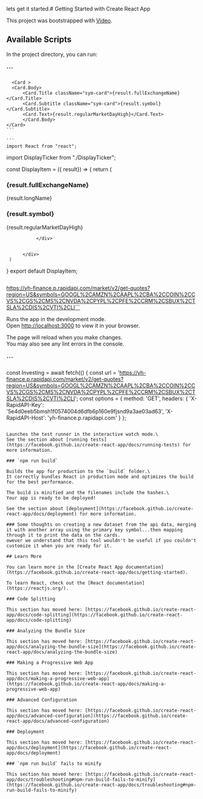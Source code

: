 lets get it started.# Getting Started with Create React App

This project was bootstrapped with [Video](https://www.youtube.com/watch?v=YaioUnMw0mo).

## Available Scripts

In the project directory, you can run:

### ```               
      <Card >
      <Card.Body>
          <Card.Title className="sym-card">{result.fullExchangeName}</Card.Title>
          <Card.Subtitle className="sym-card">{result.symbol}</Card.Subtitle>
          <Card.Text>{result.regularMarketDayHigh}</Card.Text>
          </Card.Body>
    </Card>
    ```

    ```
    import React from "react";
import DisplayTicker from "./DisplayTicker";


const DisplayItem = ({ result}) => {
     return (
          <div className="card">
               <div className="card-inner">
                    <div className="card-front">
                    <h3 className="sym-card">{result.fullExchangeName}</h3>
                         <p className="sym-card">{result.longName}</p>
                    </div>
                    <div className="card-back">
                         <h3>{result.symbol}</h3>
                         <p>{result.regularMarketDayHigh}</p>
                    </div>


               </div>


          </div>     
     )
}
export default DisplayItem;
```

```
https://yh-finance.p.rapidapi.com/market/v2/get-quotes?region=US&symbols=GOOGL%2CAMZN%2CAAPL%2CBA%2CCOIN%2CCVS%2CGS%2CMS%2CNVDA%2CPYPL%2CPFE%2CCRM%2CSBUX%2CTSLA%2CDIS%2CVTI%2CLI```









Runs the app in the development mode.\
Open [http://localhost:3000](http://localhost:3000) to view it in your browser.

The page will reload when you make changes.\
You may also see any lint errors in the console.

### ```
const Investing = await fetch(() {
  const url = 'https://yh-finance.p.rapidapi.com/market/v2/get-quotes?region=US&symbols=GOOGL%2CAMZN%2CAAPL%2CBA%2CCOIN%2CCVS%2CGS%2CMS%2CNVDA%2CPYPL%2CPFE%2CCRM%2CSBUX%2CTSLA%2CDIS%2CVTI%2CLI';
  const options = {
    method: 'GET',
    headers: {
      'X-RapidAPI-Key': '5e4d0eeb5bmsh1f0574004d6dfb6p160e9fjsnd9a3ae03ad63',
      'X-RapidAPI-Host': 'yh-finance.p.rapidapi.com'
    }
  };
  ```

Launches the test runner in the interactive watch mode.\
See the section about [running tests](https://facebook.github.io/create-react-app/docs/running-tests) for more information.

### `npm run build`

Builds the app for production to the `build` folder.\
It correctly bundles React in production mode and optimizes the build for the best performance.

The build is minified and the filenames include the hashes.\
Your app is ready to be deployed!

See the section about [deployment](https://facebook.github.io/create-react-app/docs/deployment) for more information.

### Some thoughts on creating a new dataset from the api data, merging it with another array using the primary key symbol...then mapping through it to print the data on the cards.  
owever we understand that this tool wouldn't be useful if you couldn't customize it when you are ready for it.

## Learn More

You can learn more in the [Create React App documentation](https://facebook.github.io/create-react-app/docs/getting-started).

To learn React, check out the [React documentation](https://reactjs.org/).

### Code Splitting

This section has moved here: [https://facebook.github.io/create-react-app/docs/code-splitting](https://facebook.github.io/create-react-app/docs/code-splitting)

### Analyzing the Bundle Size

This section has moved here: [https://facebook.github.io/create-react-app/docs/analyzing-the-bundle-size](https://facebook.github.io/create-react-app/docs/analyzing-the-bundle-size)

### Making a Progressive Web App

This section has moved here: [https://facebook.github.io/create-react-app/docs/making-a-progressive-web-app](https://facebook.github.io/create-react-app/docs/making-a-progressive-web-app)

### Advanced Configuration

This section has moved here: [https://facebook.github.io/create-react-app/docs/advanced-configuration](https://facebook.github.io/create-react-app/docs/advanced-configuration)

### Deployment

This section has moved here: [https://facebook.github.io/create-react-app/docs/deployment](https://facebook.github.io/create-react-app/docs/deployment)

### `npm run build` fails to minify

This section has moved here: [https://facebook.github.io/create-react-app/docs/troubleshooting#npm-run-build-fails-to-minify](https://facebook.github.io/create-react-app/docs/troubleshooting#npm-run-build-fails-to-minify)
